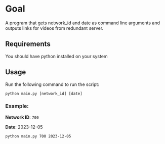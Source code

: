 # Goal
A program that gets network_id and date as command line arguments and outputs links for videos from redundant server.

## Requirements
You should have python installed on your system

## Usage

Run the following command to run the script:

```
python main.py [network_id] [date]
```

### Example:

**Network ID**: `700`

**Date**: 2023-12-05

```
python main.py 700 2023-12-05
```